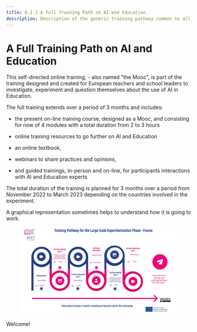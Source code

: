 ```yaml
---
title: 0.1.1 A Full Training Path on AI and Education
description: Description of the generic training pathway common to all partners
---
```

# A Full Training Path on AI and Education


This self-directed online training, - also named "the Mooc", is part of the training designed and created for European teachers and school leaders to investigate, experiment and question themselves about the use of AI in Education.

The full training extends over a period of 3 months and includes:

-   the present on-line training course, designed as a Mooc, and consisting for now of 4 modules with a total duration from 2 to 3 hours

-   online training resources to go further on AI and Education

-   an online textbook,

-   webinars to share practices and opinions,

-   and guided trainings, in-person and on-line, for participants interactions with AI and Education experts

The total duration of the training is planned for 3 months over a period from November 2022 to March 2023 depending on the countries involved in the experiment.

A graphical representation sometimes helps to understand how it is going to work.

<figure>
  <img src="Images/AI4T-Training pathway-2022.png" alt="AI4T total project duration"/>
</figure>

Welcome!
